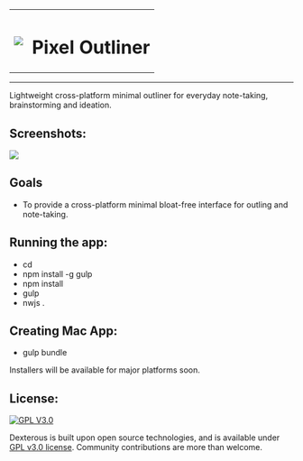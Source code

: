 <table>
  <tr>
    <td>
      <img src="https://raw.githubusercontent.com/lorefnon/pixel-outliner/master/assets/icons/pxo_app_icon.png">
    </td>
    <td>
      <h1> Pixel Outliner </h1>
    </td>
  </tr>
</table>

<hr/>

Lightweight cross-platform minimal outliner for everyday note-taking, brainstorming and ideation.

## Screenshots:

<img src="https://raw.githubusercontent.com/lorefnon/pixel-outliner/master/assets/screenshots/screenshot.png">

## Goals

- To provide a cross-platform minimal bloat-free interface for outling and note-taking.

## Running the app:

- cd <project-directory>
- npm install -g gulp
- npm install
- gulp
- nwjs .

## Creating Mac App:

- gulp bundle

Installers will be available for major platforms soon.

## License:

[![GPL V3.0](http://www.gnu.org/graphics/gplv3-127x51.png)](http://www.gnu.org/licenses/gpl-3.0.en.html)

Dexterous is built upon open source technologies, and is available under [GPL v3.0 license](https://www.gnu.org/copyleft/gpl.html). Community contributions are more than welcome.

